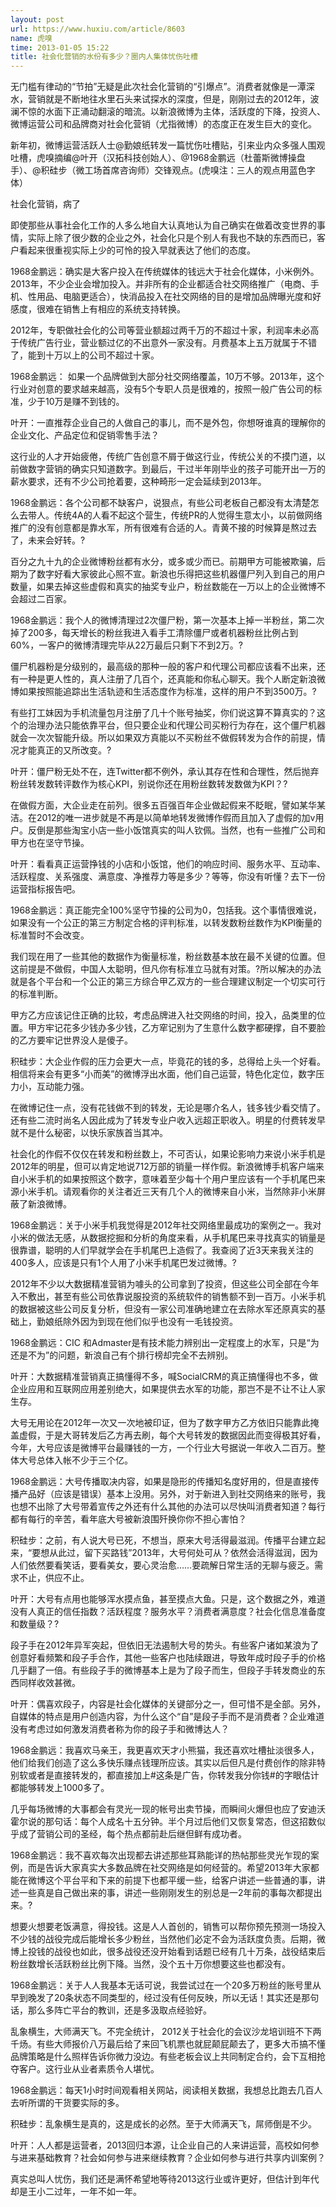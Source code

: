 ```yaml
---
layout: post
url: https://www.huxiu.com/article/8603
name: 虎嗅
time: 2013-01-05 15:22
title: 社会化营销的水份有多少？圈内人集体忧伤吐槽
---
```

无门槛有律动的“节拍”无疑是此次社会化营销的“引爆点”。消费者就像是一潭深水，营销就是不断地往水里石头来试探水的深度，但是，刚刚过去的2012年，波澜不惊的水面下正涌动翻滚的暗流。以新浪微博为主体，活跃度的下降，投资人、微博运营公司和品牌商对社会化营销（尤指微博）的态度正在发生巨大的变化。

新年初，微博运营活跃人士@勤娘纸转发一篇忧伤吐槽贴，引来业内众多强人围观吐槽，虎嗅摘编@叶开（汉拓科技创始人）、@1968金鹏远（杜蕾斯微博操盘手）、@积硅步（微工场首席咨询师）交锋观点。(虎嗅注：三人的观点用蓝色字体）

社会化营销，病了

即使那些从事社会化工作的人多么地自大认真地认为自己确实在做着改变世界的事情，实际上除了很少数的企业之外，社会化只是个别人有我也不缺的东西而已，客户看起来很重视实际上少的可怜的投入早就表达了他们的态度。

1968金鹏远：确实是大客户投入在传统媒体的钱远大于社会化媒体，小米例外。2013年，不少企业会增加投入。并非所有的企业都适合社交网络推广（电商、手机、性用品、电脑更适合），快消品投入在社交网络的目的是增加品牌曝光度和好感度，很难在销售上有相应的系统支持转换。

2012年，专职做社会化的公司等营业额超过两千万的不超过十家，利润率未必高于传统广告行业，营业额过亿的不出意外一家没有。月费基本上五万就属于不错了，能到十万以上的公司不超过十家。

1968金鹏远： 如果一个品牌做到大部分社交网络覆盖，10万不够。2013年，这个行业对创意的要求越来越高，没有5个专职人员是很难的，按照一般广告公司的标准，少于10万是赚不到钱的。

叶开：一直推荐企业自己的人做自己的事儿，而不是外包，你想呀谁真的理解你的企业文化、产品定位和促销零售手法？

这行业的人才开始疲倦，传统广告创意不屑于做这行业，传统公关的不摸门道，以前做数字营销的确实只知道数字。到最后，干过半年刚毕业的孩子可能开出一万的薪水要求，还有不少公司抢着要，这种畸形一定会延续到2013年。

1968金鹏远：各个公司都不缺客户，说狠点，有些公司老板自己都没有太清楚怎么去带人。传统4A的人看不起这个营生，传统PR的人觉得生意太小，以前做网络推广的没有创意都是靠水军，所有很难有合适的人。青黄不接的时候算是熬过去了，未来会好转。?

百分之九十九的企业微博粉丝都有水分，或多或少而已。前期甲方可能被欺骗，后期为了数字好看大家彼此心照不宣。新浪也乐得把这些机器僵尸列入到自己的用户数量，如果去掉这些虚假和真实的抽奖专业户，粉丝数能在一万以上的企业微博不会超过二百家。

1968金鹏远：我个人的微博清理过2次僵尸粉，第一次基本上掉一半粉丝，第二次掉了200多，每天增长的粉丝我进入看手工清除僵尸或者机器粉丝比例占到60%，一客户的微博清理完毕从22万最后只剩下不到2万。?

僵尸机器粉是分级别的，最高级的那种一般的客户和代理公司都应该看不出来，还有一种是更人性的，真人注册了几百个，还真能和你私心聊天。我个人断定新浪微博如果按照能追踪出生活轨迹和生活态度作为标准，这样的用户不到3500万。?

有些打工妹因为手机流量包月注册了几十个账号抽奖，你们说这算不算真实的？这个的治理办法只能依靠平台，但只要企业和代理公司买粉行为存在，这个僵尸机器就会一次次智能升级。所以如果双方真能以不买粉丝不做假转发为合作的前提，情况才能真正的又所改变。?

叶开：僵尸粉无处不在，连Twitter都不例外，承认其存在性和合理性，然后抛弃粉丝转发数转评数作为核心KPI，别说你还在用粉丝数转发数做为KPI？?

在做假方面，大企业走在前列。很多五百强百年企业做起假来不眨眠，譬如某华某洁。在2012的唯一进步就是不再是以简单地转发微博作假而且加入了虚假的加v用户。反倒是那些淘宝小店一些小饭馆真实的叫人钦佩。当然，也有一些推广公司和甲方也在坚守节操。

叶开：看看真正运营挣钱的小店和小饭馆，他们的响应时间、服务水平、互动率、活跃程度、关系强度、满意度、净推荐力等是多少？等等，你没有听懂？去下一份运营指标报告吧。

1968金鹏远：真正能完全100%坚守节操的公司为0，包括我。这个事情很难说，如果没有一个公正的第三方制定合格的评判标准，以转发数粉丝数作为KPI衡量的标准暂时不会改变。

我们现在用了一些其他的数据作为衡量标准，粉丝数基本放在最不关键的位置。但这前提是不做假，中国人太聪明，但凡你有标准立马就有对策。?所以解决的办法就是各个平台和一个公正的第三方综合甲乙双方的一些合理建议制定一个切实可行的标准判断。

甲方乙方应该记住正确的比较，考虑品牌进入社交网络的时间，投入，品类里的位置。甲方牢记花多少钱办多少钱，乙方窂记别为了生意什么数字都硬撑，自不要脸的乙方要牢记世界没人是傻子。

积硅步：大企业作假的压力会更大一点，毕竟花的钱的多，总得给上头一个好看。相信将来会有更多“小而美”的微博浮出水面，他们自己运营，特色化定位，数字压力小，互动能力强。

在微博记住一点，没有花钱做不到的转发，无论是哪介名人，钱多钱少看交情了。还有些二流时尚名人因此成为了转发专业户收入远超正职收入。明星的付费转发早就不是什么秘密，以快乐家族首当其冲。

社会化的作假不仅仅在转发和粉丝数上，不可否认，如果论影响力来说小米手机是2012年的明星，但可以肯定地说712万部的销量一样作假。新浪微博手机客户端来自小米手机的如果按照这个数字，意味着至少每十个用户里应该有一个手机尾巴来源小米手机。请观看你的关注者近三天有几个人的微博来自小米，当然除非小米屏蔽了新浪微博。

1968金鹏远：关于小米手机我觉得是2012年社交网络里最成功的案例之一。我对小米的做法无感，从数据挖掘和分析的角度来看，从手机尾巴来寻找真实的销量是很靠谱，聪明的人们早就学会在手机尾巴上造假了。我查阅了近3天来我关注的400多人，应该是只有1个人用了小米手机尾巴发过微博。?

2012年不少以大数据精准营销为噱头的公司拿到了投资，但这些公司全部在今年入不敷出，甚至有些公司依靠说服投资的系统软件的销售额不到一百万。小米手机的数据被这些公司反复分析，但没有一家公司准确地建立在去除水军还原真实的基础上，勤娘纸除外因为到现在他们似乎也没有一毛钱投资。

1968金鹏远：CIC 和Admaster是有技术能力辨别出一定程度上的水军，只是“为还是不为”的问题，新浪自己有个排行榜却完全不去辨别。

叶开：大数据精准营销真正搞懂得不多，喊SocialCRM的真正搞懂得也不多，做企业应用和互联网应用差别绝大，如果提供去水军的功能，那岂不是不让不让人家生存。

大号无用论在2012年一次又一次地被印证，但为了数字甲方乙方依旧只能靠此掩盖虚假，于是大哥转发后乙方再去刷，每个大号转发的数据因此而变得极其好看，今年，大号应该是微博平台最赚钱的一方，一个行业大号据说一年收入二百万。整体大号总体入帐不少于三个亿。

1968金鹏远：大号传播取决内容，如果是隐形的传播知名度好用的，但是直接传播产品好（应该是错误）基本上没用。另外，对于新进入到社交网络来的账号，我也想不出除了大号带着宣传之外还有什么其他的办法可以尽快叫消费者知道？每行都有每行的辛苦，看年底大号被新浪围歼换你你不担心害怕？

积硅步：之前，有人说大号已死，不想当，原来大号活得最滋润。传播平台建立起来，“要想从此过，留下买路钱”2013年，大号何处可从？依然会活得滋润，因为人们依然要看笑话，要看美女，要心灵治愈……要疏解日常生活的无聊与疲乏。需求不止，供应不止。

叶开：大号有点用也能够浑水摸点鱼，甚至摸点大鱼。只是，这个数据之外，难道没有人真正的信任指数？活跃程度？服务水平？消费者满意度？社会化信息准备度和数量级？?

段子手在2012年异军突起，但依旧无法遏制大号的势头。有些客户诸如某浪为了创意好看频繁和段子手合作，其他一些客户也陆续跟进，导致年成时段子手的价格几乎翻了一倍。有些段子手的微博基本上是为了段子而生，但段子手转发商业的东西同样收效甚微。

叶开：偶喜欢段子，内容是社会化媒体的关键部分之一，但可惜不是全部。另外，自媒体的特点是用户创造内容，为什么这个“自”是段子手而不是消费者？企业难道没有考虑过如何激发消费者称为你的段子手和微博达人？

1968金鹏远：我喜欢马亲王，我更喜欢天才小熊猫，我还喜欢吐槽扯淡很多人，他们给我们创造了这么多快乐赚点钱理所应该。其实以后但凡是付费创作的除非特别软或者是直接转发的，都直接加上#这条是广告，你转发我分你钱#的字眼估计都能够转发上1000多了。

几乎每场微博的大事都会有灵光一现的帐号出卖节操，而瞬间火爆但也应了安迪沃霍尔说的那句话：每个人成名十五分钟。半个月过后他们又恢复常态，但这招数似乎成了营销公司的圣经，每个热点都前赴后继但鲜有成功者。

1968金鹏远：我不喜欢每次出现都去讲述那些耳熟能详的热帖那些灵光乍现的案例，而是告诉大家真实大多数品牌在社交网络是如何经营的。希望2013年大家都能在微博这个平台平和下来的前提下也都平缓一些，给客户讲述一些普通的事，讲述一些真是自己做出来的事，讲述一些刚刚发生的别总是一2年前的事每次都提出来。?

想要火想要老饭满意，得投钱。这是人人首创的，销售可以帮你预先预测一场投入不少钱的战役完成后能增长多少粉丝，当然他们必定不会为活跃度负责。后期，微博上投钱的战役也如此，很多战役还没开始看到话题已经有几十万条，战役结束后粉丝数增长活跃粉丝比例下降。当然，没个五十万你想要这些也都没有。

1968金鹏远：关于人人我基本无话可说，我尝试过在一个20多万粉丝的账号里从早到晚发了20条状态不同类型的，经过没有任何反映，所以无话！其实还是那句话，那么多阵亡平台的教训，还是多汲取点经验好。

乱象横生，大师满天飞。不完全统计， 2012关于社会化的会议沙龙培训班不下两千炀。有些大师报价八万最后给了来回飞机票也就屁颠屁颠去了，更多大币搞不懂品牌策略是什么照样告诉你微力没边。有些老板会议上共同制定合约，会下互相抢夺客户。这行业从业者素质令人堪忧。

1968金鹏远：每天1小时时间观看相关网站，阅读相关数据，我想总比跑去几百人去听所谓的干货要实际的多。

积硅步：乱象横生是真的，这是成长的必然。至于大师满天飞，屌师倒是不少。

叶开：人人都是运营者，2013回归本源，让企业自己的人来讲运营，高校如何参与进来基础教育？社会如何参与进来继续教育？企业如何参与进行共享内训案例？

真实总叫人忧伤，我们还是满怀希望地等待2013这行业或许更好，但估计到年代却是王小二过年，一年不如一年。


